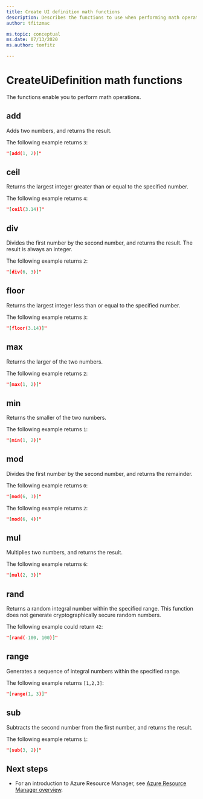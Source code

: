 ```yaml
---
title: Create UI definition math functions
description: Describes the functions to use when performing math operations.
author: tfitzmac

ms.topic: conceptual
ms.date: 07/13/2020
ms.author: tomfitz

---
```

# CreateUiDefinition math functions

The functions enable you to perform math operations.

## add

Adds two numbers, and returns the result.

The following example returns `3`:

```json
"[add(1, 2)]"
```

## ceil

Returns the largest integer greater than or equal to the specified number.

The following example returns `4`:

```json
"[ceil(3.14)]"
```

## div

Divides the first number by the second number, and returns the result. The result is always an integer.

The following example returns `2`:

```json
"[div(6, 3)]"
```

## floor

Returns the largest integer less than or equal to the specified number.

The following example returns `3`:

```json
"[floor(3.14)]"
```

## max

Returns the larger of the two numbers.

The following example returns `2`:

```json
"[max(1, 2)]"
```

## min

Returns the smaller of the two numbers.

The following example returns `1`:

```json
"[min(1, 2)]"
```

## mod

Divides the first number by the second number, and returns the remainder.

The following example returns `0`:

```json
"[mod(6, 3)]"
```

The following example returns `2`:

```json
"[mod(6, 4)]"
```

## mul

Multiplies two numbers, and returns the result.

The following example returns `6`:

```json
"[mul(2, 3)]"
```

## rand

Returns a random integral number within the specified range. This function does not generate cryptographically secure random numbers.

The following example could return `42`:

```json
"[rand(-100, 100)]"
```

## range

Generates a sequence of integral numbers within the specified range.

The following example returns `[1,2,3]`:

```json
"[range(1, 3)]"
```

## sub

Subtracts the second number from the first number, and returns the result.

The following example returns `1`:

```json
"[sub(3, 2)]"
```

## Next steps

* For an introduction to Azure Resource Manager, see [Azure Resource Manager overview](../management/overview.md).
